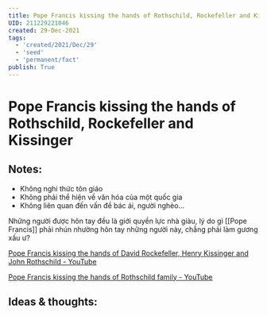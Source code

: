 ```yaml
---
title: Pope Francis kissing the hands of Rothschild, Rockefeller and Kissinger
UID: 211229221046
created: 29-Dec-2021
tags:
  - 'created/2021/Dec/29'
  - 'seed'
  - 'permanent/fact'
publish: True
---
```

# Pope Francis kissing the hands of Rothschild, Rockefeller and Kissinger

## Notes:

- Không nghi thức tôn giáo
- Không phải thể hiện về văn hóa của một quốc gia
- Không liên quan đến vấn đề bác ái, người nghèo...

Những người được hôn tay đều là giới quyền lực nhà giàu, lý do gì [[Pope Francis]] phải nhún nhường hôn tay những người này, chẳng phải làm gương xấu ư?

[Pope Francis kissing the hands of David Rockefeller, Henry Kissinger and John Rothschild - YouTube](https://www.youtube.com/watch?v=iuwOCe_XQ4s)

[Pope Francis kissing the hands of Rothschild family - YouTube](https://www.youtube.com/watch?v=sgWOKRuxHW0)

## Ideas & thoughts:


